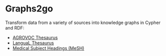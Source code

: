 # Graphs2go

Transform data from a variety of sources into knowledge graphs in Cypher and RDF:

* [AGROVOC Thesaurus](https://github.com/graphs2go/agrovoc)
* [LanguaL Thesaurus](https://github.com/graphs2go/langual)
* [Medical Subject Headings (MeSH)](https://github.com/graphs2go/mesh)
